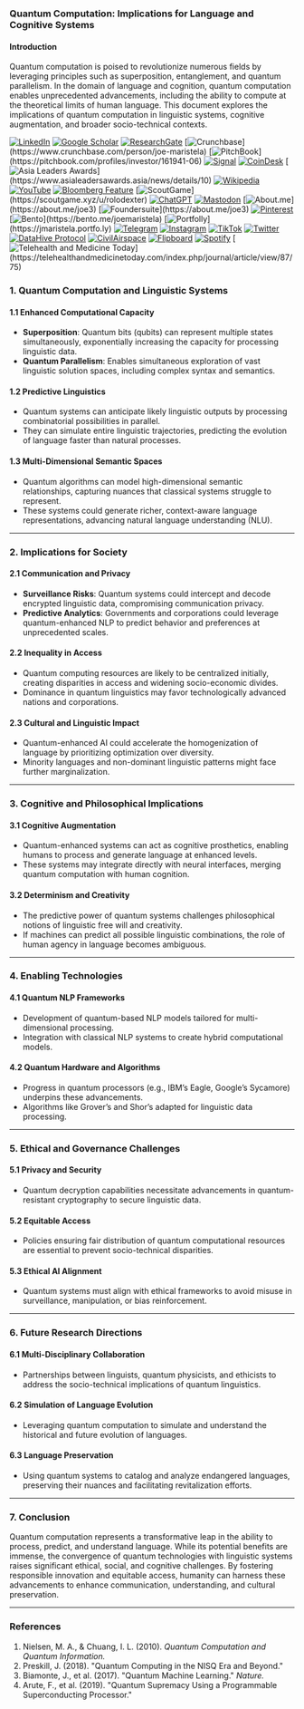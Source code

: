 ### Quantum Computation: Implications for Language and Cognitive Systems

#### Introduction
Quantum computation is poised to revolutionize numerous fields by leveraging principles such as superposition, entanglement, and quantum parallelism. In the domain of language and cognition, quantum computation enables unprecedented advancements, including the ability to compute at the theoretical limits of human language. This document explores the implications of quantum computation in linguistic systems, cognitive augmentation, and broader socio-technical contexts.

[![LinkedIn](https://img.shields.io/badge/LinkedIn-Profile-0077B5?style=flat-square&logo=linkedin&logoColor=white)](https://linkedin.com/in/rolodexter) 
[![Google Scholar](https://img.shields.io/badge/Google_Scholar-Profile-4285F4?style=flat-square&logo=googlescholar&logoColor=white)](https://scholar.google.com/citations?user=gHTHirEAAAAJ) 
[![ResearchGate](https://img.shields.io/badge/ResearchGate-Profile-00CCBB?style=flat-square&logo=researchgate&logoColor=white)](https://www.researchgate.net/profile/Joe-Maristela-2) 
[![Crunchbase](https://img.shields.io/badge/Crunchbase-Profile-0288D1?style=flat-square&logo=data:image/svg+xml;base64,PHN...)](https://www.crunchbase.com/person/joe-maristela) 
[![PitchBook](https://img.shields.io/badge/PitchBook-Profile-003B6B?style=flat-square&logo=data:image/svg+xml;base64,PHN...)](https://pitchbook.com/profiles/investor/161941-06) 
[![Signal](https://img.shields.io/badge/Signal-Profile-6E97F0?style=flat-square&logo=signal&logoColor=white)](https://signal.nfx.com/investors/joe-maristela) 
[![CoinDesk](https://img.shields.io/badge/CoinDesk-Contributor-F7931A?style=flat-square&logo=news&logoColor=white)](https://www.coindesk.com/author/joe-maristela) 
[![Asia Leaders Awards](https://img.shields.io/badge/Asia_Leaders_Awards-Feature-DA291C?style=flat-square&logo=data:image/svg+xml;base64,PHN...)](https://www.asialeadersawards.asia/news/details/10) 
[![Wikipedia](https://img.shields.io/badge/Wikipedia-Profile-000000?style=flat-square&logo=wikipedia&logoColor=white)](https://en.wikipedia.org/wiki/File:Joe_Maristela_in_Paniqui_Tarlac_Tech_Seminar_2015.jpg) 
[![YouTube](https://img.shields.io/badge/YouTube-Channel-FF0000?style=flat-square&logo=youtube&logoColor=white)](https://www.youtube.com/@rolodexter) 
[![Bloomberg Feature](https://img.shields.io/badge/Bloomberg-Feature-5E5E5E?style=flat-square&logo=youtube&logoColor=white)](https://www.youtube.com/watch?v=Ep8Mo0kRjaY) 
[![ScoutGame](https://img.shields.io/badge/ScoutGame-Profile-8A2BE2?style=flat-square&logo=data:image/svg+xml;base64,PHN...)](https://scoutgame.xyz/u/rolodexter) 
[![ChatGPT](https://img.shields.io/badge/ChatGPT-Resume_and_Biodata-00A67E?style=flat-square&logo=chatgpt&logoColor=white)](https://chatgpt.com/g/g-675caa5a54e88191bd807764592df744-joe-s-resume-and-application-data) 
[![Mastodon](https://img.shields.io/badge/Mastodon-Profile-6364FF?style=flat-square&logo=mastodon&logoColor=white)](https://mastodon.social/@JoeMaristela) 
[![About.me](https://img.shields.io/badge/About.me-Profile-000000?style=flat-square&logo=data:image/svg+xml;base64,PHN...)](https://about.me/joe3) 
[![Foundersuite](https://img.shields.io/badge/Foundersuite-Profile-0056D2?style=flat-square&logo=data:image/svg+xml;base64,PHN...)](https://about.me/joe3) 
[![Pinterest](https://img.shields.io/badge/Pinterest-@rolodexter-BD081C?style=flat-square&logo=pinterest&logoColor=white)](https://nl.pinterest.com/rolodexter/) 
[![Bento](https://img.shields.io/badge/Bento-Profile-F7931A?style=flat-square&logo=data:image/svg+xml;base64,PHN...)](https://bento.me/joemaristela) 
[![Portfolly](https://img.shields.io/badge/Portfolly-Profile-F7931A?style=flat-square&logo=data:image/svg+xml;base64,PHN...)](https://jmaristela.portfo.ly) 
[![Telegram](https://img.shields.io/badge/Telegram-Contact-2CA5E0?style=flat-square&logo=telegram&logoColor=white)](https://t.me/joemaristela) 
[![Instagram](https://img.shields.io/badge/Instagram-@joemaristela3-E4405F?style=flat-square&logo=instagram&logoColor=white)](https://www.instagram.com/joemaristela3/) 
[![TikTok](https://img.shields.io/badge/TikTok-@rolodexter-000000?style=flat-square&logo=tiktok&logoColor=white)](https://www.tiktok.com/@rolodexter) 
[![Twitter](https://img.shields.io/badge/Twitter-Profile-1DA1F2?style=flat-square&logo=twitter&logoColor=white)](https://twitter.com/joemaristela) 
[![DataHive Protocol](https://img.shields.io/badge/DataHive-Protocol-005F73?style=flat-square&logo=github&logoColor=white)](https://github.com/rolodexter/DataHive-Protocol) 
[![CivilAirspace](https://img.shields.io/badge/CivilAirspace-Project-023047?style=flat-square&logo=github&logoColor=white)](https://github.com/rolodexter/CivilAirspace) 
[![Flipboard](https://img.shields.io/badge/Flipboard-Magazine-E83151?style=flat-square&logo=flipboard&logoColor=white)](https://flipboard.com/@rolodexter/rolodexter-jergu04fz) 
[![Spotify](https://img.shields.io/badge/Spotify-Listen-1DB954?style=flat-square&logo=spotify&logoColor=white)](https://open.spotify.com/show/11s0wEdbc8k3caT6xur57a) 
[![Telehealth and Medicine Today](https://img.shields.io/badge/Telehealth-Article-0077B5?style=flat-square&logo=data:image/svg+xml;base64,PHN...)](https://telehealthandmedicinetoday.com/index.php/journal/article/view/87/75)


### 1. Quantum Computation and Linguistic Systems

#### 1.1 Enhanced Computational Capacity
- **Superposition**: Quantum bits (qubits) can represent multiple states simultaneously, exponentially increasing the capacity for processing linguistic data.
- **Quantum Parallelism**: Enables simultaneous exploration of vast linguistic solution spaces, including complex syntax and semantics.

#### 1.2 Predictive Linguistics
- Quantum systems can anticipate likely linguistic outputs by processing combinatorial possibilities in parallel.
- They can simulate entire linguistic trajectories, predicting the evolution of language faster than natural processes.

#### 1.3 Multi-Dimensional Semantic Spaces
- Quantum algorithms can model high-dimensional semantic relationships, capturing nuances that classical systems struggle to represent.
- These systems could generate richer, context-aware language representations, advancing natural language understanding (NLU).

---

### 2. Implications for Society

#### 2.1 Communication and Privacy
- **Surveillance Risks**: Quantum systems could intercept and decode encrypted linguistic data, compromising communication privacy.
- **Predictive Analytics**: Governments and corporations could leverage quantum-enhanced NLP to predict behavior and preferences at unprecedented scales.

#### 2.2 Inequality in Access
- Quantum computing resources are likely to be centralized initially, creating disparities in access and widening socio-economic divides.
- Dominance in quantum linguistics may favor technologically advanced nations and corporations.

#### 2.3 Cultural and Linguistic Impact
- Quantum-enhanced AI could accelerate the homogenization of language by prioritizing optimization over diversity.
- Minority languages and non-dominant linguistic patterns might face further marginalization.

---

### 3. Cognitive and Philosophical Implications

#### 3.1 Cognitive Augmentation
- Quantum-enhanced systems can act as cognitive prosthetics, enabling humans to process and generate language at enhanced levels.
- These systems may integrate directly with neural interfaces, merging quantum computation with human cognition.

#### 3.2 Determinism and Creativity
- The predictive power of quantum systems challenges philosophical notions of linguistic free will and creativity.
- If machines can predict all possible linguistic combinations, the role of human agency in language becomes ambiguous.

---

### 4. Enabling Technologies

#### 4.1 Quantum NLP Frameworks
- Development of quantum-based NLP models tailored for multi-dimensional processing.
- Integration with classical NLP systems to create hybrid computational models.

#### 4.2 Quantum Hardware and Algorithms
- Progress in quantum processors (e.g., IBM’s Eagle, Google’s Sycamore) underpins these advancements.
- Algorithms like Grover’s and Shor’s adapted for linguistic data processing.

---

### 5. Ethical and Governance Challenges

#### 5.1 Privacy and Security
- Quantum decryption capabilities necessitate advancements in quantum-resistant cryptography to secure linguistic data.

#### 5.2 Equitable Access
- Policies ensuring fair distribution of quantum computational resources are essential to prevent socio-technical disparities.

#### 5.3 Ethical AI Alignment
- Quantum systems must align with ethical frameworks to avoid misuse in surveillance, manipulation, or bias reinforcement.

---

### 6. Future Research Directions

#### 6.1 Multi-Disciplinary Collaboration
- Partnerships between linguists, quantum physicists, and ethicists to address the socio-technical implications of quantum linguistics.

#### 6.2 Simulation of Language Evolution
- Leveraging quantum computation to simulate and understand the historical and future evolution of languages.

#### 6.3 Language Preservation
- Using quantum systems to catalog and analyze endangered languages, preserving their nuances and facilitating revitalization efforts.

---

### 7. Conclusion
Quantum computation represents a transformative leap in the ability to process, predict, and understand language. While its potential benefits are immense, the convergence of quantum technologies with linguistic systems raises significant ethical, social, and cognitive challenges. By fostering responsible innovation and equitable access, humanity can harness these advancements to enhance communication, understanding, and cultural preservation.

---

### References
1. Nielsen, M. A., & Chuang, I. L. (2010). *Quantum Computation and Quantum Information.*
2. Preskill, J. (2018). "Quantum Computing in the NISQ Era and Beyond."
3. Biamonte, J., et al. (2017). "Quantum Machine Learning." *Nature.*
4. Arute, F., et al. (2019). "Quantum Supremacy Using a Programmable Superconducting Processor."

